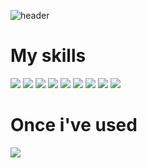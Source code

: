 ![header](https://capsule-render.vercel.app/api?type=venom&color=auto&height=300&section=header&text=00Hwang's%20GIT&fontSize=90)

<h1> My skills </h1>
<img src="https://img.shields.io/badge/Notion-00599C?style=flat-square&logo=C++&logoColor=white"/>
<img src="https://img.shields.io/badge/Notion-F7DF1E?style=flat-square&logo=javascript&logoColor=black"/>
<img src="https://img.shields.io/badge/Notion-4479A1?style=flat-square&logo=mysql&logoColor=white"/>
<img src="https://img.shields.io/badge/Notion-F80000?style=flat-square&logo=oracle&logoColor=white"/>
<img src="https://img.shields.io/badge/Notion-E34F26?style=flat-square&logo=html5&logoColor=white"/>
<img src="https://img.shields.io/badge/Notion-777BB4?style=flat-square&logo=php&logoColor=white"/>
<img src="https://img.shields.io/badge/Notion-6DB33F?style=flat-square&logo=spring-boot&logoColor=white"/>

<img src="https://img.shields.io/badge/Notion-4479A1?style=flat-square&logo=mysql&logoColor=white"/>



<img src="https://img.shields.io/badge/Notion-000000?style=flat-square&logo=notion&logoColor=white"/>
<h1> Once i've used </h1>
<img src="https://img.shields.io/badge/Notion-232F3E?style=flat-square&logo=amazonwebservices&logoColor=white"/>

